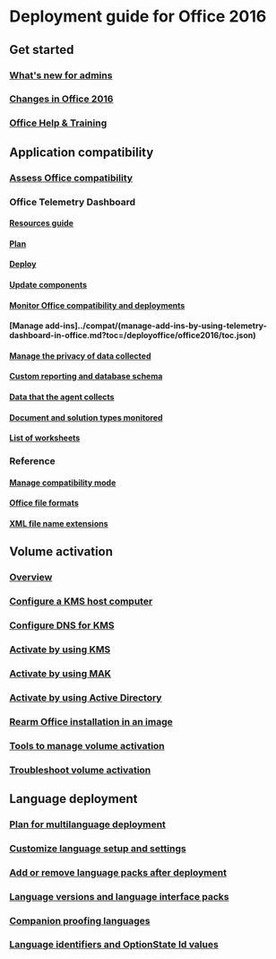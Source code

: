 
# Deployment guide for Office 2016

## Get started
### [What's new for admins](what-s-new-for-admins-in-office-2016.md)
### [Changes in Office 2016](changes-in-office-2016-for-windows-desktop.md)
### [Office Help & Training](https://support.microsoft.com/office)

## Application compatibility
### [Assess Office compatibility](../compat/assess-office-compatibility.md?toc=/deployoffice/office2016/toc.json)
### Office Telemetry Dashboard
#### [Resources guide](../compat/compatibility-and-telemetry-in-office.md?toc=/deployoffice/office2016/toc.json)
#### [Plan](../compat/plan-telemetry-dashboard-deployment.md?toc=/deployoffice/office2016/toc.json)
#### [Deploy](../compat/deploy-telemetry-dashboard.md?toc=/deployoffice/office2016/toc.json)
#### [Update components](../compat/update-office-telemetry-components-for-office-2016.md?toc=/deployoffice/office2016/toc.json)
#### [Monitor Office compatibility and deployments](../compat/monitor-office-compatibility-and-deployments-by-using-telemetry-dashboard.md?toc=/deployoffice/office2016/toc.json)
#### [Manage add-ins]../compat/(manage-add-ins-by-using-telemetry-dashboard-in-office.md?toc=/deployoffice/office2016/toc.json)
#### [Manage the privacy of data collected](../compat/manage-the-privacy-of-data-monitored-by-telemetry-in-office.md?toc=/deployoffice/office2016/toc.json)
#### [Custom reporting and database schema](../compat/custom-reporting-and-database-schema-reference-for-telemetry-dashboard.md?toc=/deployoffice/office2016/toc.json)
#### [Data that the agent collects](../compat/data-that-the-telemetry-agent-collects-in-office.md?toc=/deployoffice/office2016/toc.json)
#### [Document and solution types monitored](../compat/document-and-solution-types-monitored-by-telemetry-in-office.md?toc=/deployoffice/office2016/toc.json)
#### [List of worksheets](../compat/telemetry-dashboard-worksheet-reference.md?toc=/deployoffice/office2016/toc.json)
### Reference
#### [Manage compatibility mode](../compat/manage-compatibility-mode-for-office.md?toc=/deployoffice/office2016/toc.json)
#### [Office file formats](../compat/office-file-format-reference.md?toc=/deployoffice/office2016/toc.json)
#### [XML file name extensions](../compat/xml-file-name-extension-reference-for-office.md?toc=/deployoffice/office2016/toc.json)

## Volume activation
### [Overview](../vlactivation/plan-volume-activation-of-office.md?toc=/deployoffice/office2016/toc.json)
### [Configure a KMS host computer](../vlactivation/configure-a-kms-host-computer-for-office.md?toc=/deployoffice/office2016/toc.json)
### [Configure DNS for KMS](../vlactivation/configure-dns-to-activate-office-by-using-kms.md?toc=/deployoffice/office2016/toc.json)
### [Activate by using KMS](../vlactivation/activate-office-by-using-kms.md?toc=/deployoffice/office2016/toc.json)
### [Activate by using MAK](../vlactivation/activate-office-by-using-mak.md?toc=/deployoffice/office2016/toc.json)
### [Activate by using Active Directory](../vlactivation/activate-office-by-using-active-directory.md?toc=/deployoffice/office2016/toc.json)
### [Rearm Office installation in an image](../vlactivation/rearm-an-office-installation-on-an-image-when-using-kms-to-activate.md?toc=/deployoffice/office2016/toc.json)
### [Tools to manage volume activation](../vlactivation/tools-to-manage-volume-activation-of-office.md?toc=/deployoffice/office2016/toc.json)
### [Troubleshoot volume activation](../vlactivation/troubleshoot-volume-activation-of-office.md?toc=/deployoffice/office2016/toc.json)

## Language deployment
### [Plan for multilanguage deployment](plan-for-multilanguage-deployment-of-office-2016.md)
### [Customize language setup and settings](customize-language-setup-and-settings-for-office-2016.md)
### [Add or remove language packs after deployment](add-or-remove-language-packs-after-deployment-of-office-2016.md)
### [Language versions and language interface packs](language-versions-and-language-interface-packs-in-office-2016.md)
### [Companion proofing languages](companion-proofing-languages-for-office-2016.md)
### [Language identifiers and OptionState Id values](language-identifiers-and-optionstate-id-values-in-office-2016.md)